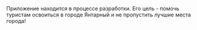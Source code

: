 Приложение находится в процессе разработки. Его цель - помочь туристам освоиться в городе Янтарный и не пропустить лучшие места города!
